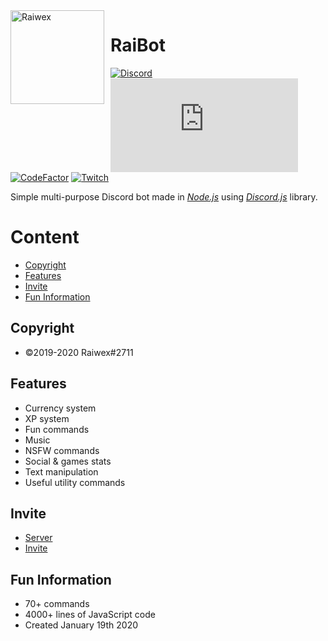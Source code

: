 <img width="150" height="150" align="left" style="float: left; margin: 0 10px 0 0;" alt="Raiwex" src="https://i.imgur.com/paKrCq5.png">

# RaiBot

[![Discord](https://img.shields.io/discord/347876379645313024.svg?logo=discord&colorB=7289DA)](https://discord.gg/KD457qA)
[![Discord.js](https://img.shields.io/npm/v/discord.js?label=discord.js)](https://discord.js.org/#/)
[![CodeFactor](https://www.codefactor.io/repository/github/raiwex/raibot/badge)](https://www.codefactor.io/repository/github/raiwex/raibot)
[![Twitch](https://img.shields.io/twitch/status/raiwexoxo)](https://www.twitch.tv/raiwexoxo)

Simple multi-purpose Discord bot made in *[Node.js](https://nodejs.org/en/)* using *[Discord.js](https://discord.js.org/#/)* library.

# Content
- [Copyright](#copyright)
- [Features](#features)
- [Invite](#invite)
- [Fun Information](#fun-information)

## Copyright
- ©2019-2020 Raiwex#2711

## Features
- Currency system
- XP system
- Fun commands
- Music
- NSFW commands
- Social & games stats
- Text manipulation
- Useful utility commands

## Invite
- [Server](https://discord.gg/KD457qA)
- [Invite](https://discord.com/oauth2/authorize?client_id=668244314718994465&scope=bot&permissions=8)

## Fun Information
- 70+ commands
- 4000+ lines of JavaScript code
- Created January 19th 2020